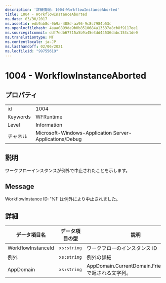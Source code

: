 ```yaml
---
description: '詳細情報: 1004-WorkflowInstanceAborted'
title: 1004 - WorkflowInstanceAborted
ms.date: 03/30/2017
ms.assetid: edb9ab8c-0b9a-488d-aa96-9c8c7984b53c
ms.openlocfilehash: 4aaa0899da9b0b8510684a13537a8cb8f9117ee1
ms.sourcegitcommit: ddf7edb67715a5b9a45e3dd44536dabc153c1de0
ms.translationtype: MT
ms.contentlocale: ja-JP
ms.lasthandoff: 02/06/2021
ms.locfileid: "99755619"
---
```

# <a name="1004---workflowinstanceaborted"></a>1004 - WorkflowInstanceAborted

## <a name="properties"></a>プロパティ

|||
|-|-|
|id|1004|
|Keywords|WFRuntime|
|Level|Information|
|チャネル|Microsoft-Windows-Application Server-Applications/Debug|

## <a name="description"></a>説明

ワークフローインスタンスが例外で中止されたことを示します。

## <a name="message"></a>Message

WorkflowInstance ID: '%1' は例外により中止されました。

## <a name="details"></a>詳細

|データ項目名|データ項目の型|説明|
|--------------------|--------------------|-----------------|
|WorkflowInstanceId|`xs:string`|ワークフローのインスタンス ID|
|例外|`xs:string`|例外の詳細|
|AppDomain|`xs:string`|AppDomain.CurrentDomain.FriendlyName で返される文字列。|
